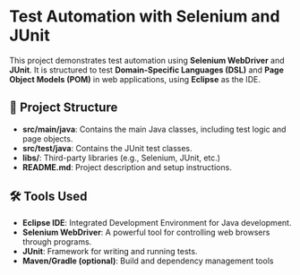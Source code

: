 # Test Automation with Selenium and JUnit

This project demonstrates test automation using **Selenium WebDriver** and **JUnit**. It is structured to test **Domain-Specific Languages (DSL)** and **Page Object Models (POM)** in web applications, using **Eclipse** as the IDE.

## 🚩 Project Structure

- **src/main/java**: Contains the main Java classes, including test logic and page objects.
- **src/test/java**: Contains the JUnit test classes.
- **libs/**: Third-party libraries (e.g., Selenium, JUnit, etc.)
- **README.md**: Project description and setup instructions.

## 🛠️ Tools Used

- **Eclipse IDE**: Integrated Development Environment for Java development.
- **Selenium WebDriver**: A powerful tool for controlling web browsers through programs.
- **JUnit**: Framework for writing and running tests.
- **Maven/Gradle (optional)**: Build and dependency management tools 
